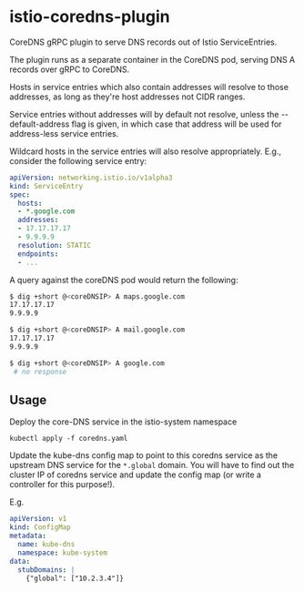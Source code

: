 # istio-coredns-plugin

CoreDNS gRPC plugin to serve DNS records out of Istio ServiceEntries.

The plugin runs as a separate container in the CoreDNS pod, serving DNS A
records over gRPC to CoreDNS.

Hosts in service entries which also contain addresses will resolve to those
addresses, as long as they're host addresses not CIDR ranges.

Service entries without addresses will by default not resolve, unless the
--default-address flag is given, in which case that address will be used
for address-less service entries.

Wildcard hosts in the service entries will also resolve appropriately.
E.g., consider the following service entry:

```yaml
apiVersion: networking.istio.io/v1alpha3
kind: ServiceEntry
spec:
  hosts:
  - *.google.com
  addresses:
  - 17.17.17.17
  - 9.9.9.9
  resolution: STATIC
  endpoints:
  - ...
```

A query against the coreDNS pod would return the following:

```bash
$ dig +short @<coreDNSIP> A maps.google.com
17.17.17.17
9.9.9.9

$ dig +short @<coreDNSIP> A mail.google.com
17.17.17.17
9.9.9.9

$ dig +short @<coreDNSIP> A google.com
 # no response
```

## Usage

Deploy the core-DNS service in the istio-system namespace

```
kubectl apply -f coredns.yaml
```

Update the kube-dns config map to point to this coredns service as the
upstream DNS service for the `*.global` domain. You will have to find out
the cluster IP of coredns service and update the config map (or write a
controller for this purpose!).

E.g.

```yaml
apiVersion: v1
kind: ConfigMap
metadata:
  name: kube-dns
  namespace: kube-system
data:
  stubDomains: |
    {"global": ["10.2.3.4"]}
```
